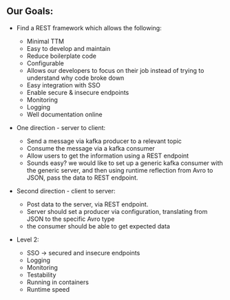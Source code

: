 ## Our Goals:
   * Find a REST framework which allows the following:
        * Minimal TTM
        * Easy to develop and maintain
        * Reduce boilerplate code
        * Configurable
        * Allows our developers to focus on their job instead of trying to understand why code broke down
        * Easy integration with SSO
        * Enable secure & insecure endpoints
        * Monitoring
        * Logging
        * Well documentation online
    
   * One direction - server to client:
        * Send a message via kafka producer to a relevant topic
        * Consume the message via a kafka consumer
        * Allow users to get the information using a REST endpoint
        * Sounds easy? we would like to set up a generic kafka consumer with the generic server, and then using runtime
        reflection from Avro to JSON, pass the data to REST endpoint.
   * Second direction - client to server:
        * Post data to the server, via REST endpoint. 
        * Server should set a producer via configuration, translating from JSON to the specific Avro type
        * the consumer should be able to get expected data
        
  * Level 2:
       * SSO -> secured and insecure endpoints
       * Logging 
       * Monitoring
       * Testability
       * Running in containers
       * Runtime speed     
          